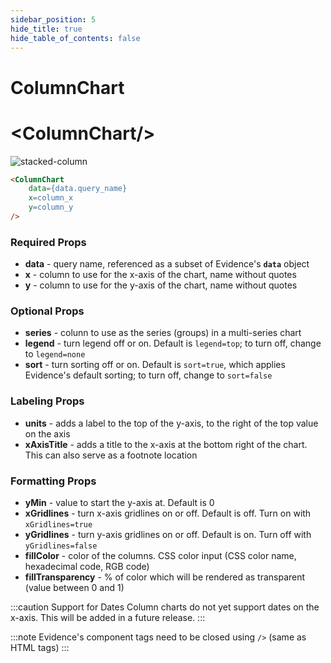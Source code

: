 ```yaml
---
sidebar_position: 5
hide_title: true
hide_table_of_contents: false
---
```


# ColumnChart
<h1 class="community-header"><span class="gradient">&lt;ColumnChart/></span></h1>

![stacked-column](/img/stacked-column-legend.png)

```markdown
<ColumnChart 
    data={data.query_name} 
    x=column_x 
    y=column_y
/>
```

### Required Props
* **data** - query name, referenced as a subset of Evidence's **`data`** object
* **x** - column to use for the x-axis of the chart, name without quotes
* **y** - column to use for the y-axis of the chart, name without quotes

### Optional Props
* **series** - colunn to use as the series (groups) in a multi-series chart
* **legend** - turn legend off or on. Default is `legend=top`; to turn off, change to `legend=none`
* **sort** - turn sorting off or on. Default is `sort=true`, which applies Evidence's default sorting; to turn off, change to `sort=false`

### Labeling Props
* **units** - adds a label to the top of the y-axis, to the right of the top value on the axis
* **xAxisTitle** - adds a title to the x-axis at the bottom right of the chart. This can also serve as a footnote location

### Formatting Props
* **yMin** - value to start the y-axis at. Default is 0
* **xGridlines** - turn x-axis gridlines on or off. Default is off. Turn on with `xGridlines=true`
* **yGridlines** - turn y-axis gridlines on or off. Default is on. Turn off with `yGridlines=false`
* **fillColor** - color of the columns. CSS color input (CSS color name, hexadecimal code, RGB code)
* **fillTransparency** - % of color which will be rendered as transparent (value between 0 and 1)

:::caution Support for Dates
Column charts do not yet support dates on the x-axis. This will be added in a future release.
:::

:::note
Evidence's component tags need to be closed using `/>` (same as HTML tags)
:::

